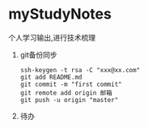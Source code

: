 # myStudyNotes
个人学习输出,进行技术梳理

1. git备份同步

   ```
   ssh-keygen -t rsa -C "xxx@xx.com" 
   git add README.md 
   git commit -m "first commit" 
   git remote add origin 邮箱 
   git push -u origin "master"
   ```
   
1. 待办